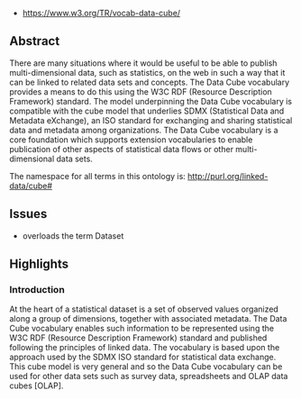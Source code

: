 
- https://www.w3.org/TR/vocab-data-cube/

## Abstract

There are many situations where it would be useful to be able to publish multi-dimensional data, such as statistics, on the web in such a way that it can be linked to related data sets and concepts. The Data Cube vocabulary provides a means to do this using the W3C RDF (Resource Description Framework) standard. The model underpinning the Data Cube vocabulary is compatible with the cube model that underlies SDMX (Statistical Data and Metadata eXchange), an ISO standard for exchanging and sharing statistical data and metadata among organizations. The Data Cube vocabulary is a core foundation which supports extension vocabularies to enable publication of other aspects of statistical data flows or other multi-dimensional data sets.

The namespace for all terms in this ontology is: http://purl.org/linked-data/cube#

## Issues

- overloads the term Dataset

## Highlights

### Introduction

At the heart of a statistical dataset is a set of observed values organized along a group of dimensions, together with associated metadata. The Data Cube vocabulary enables such information to be represented using the W3C RDF (Resource Description Framework) standard and published following the principles of linked data. The vocabulary is based upon the approach used by the SDMX ISO standard for statistical data exchange. This cube model is very general and so the Data Cube vocabulary can be used for other data sets such as survey data, spreadsheets and OLAP data cubes [OLAP].
